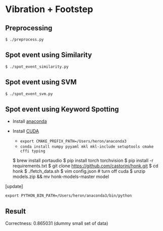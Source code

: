 # Vibration + Footstep

## Preprocessing

    $ ./preprocess.py

## Spot event using Similarity

    $ ./spot_event_similarity.py

## Spot event using SVM

    $ ./spot_event_svm.py

## Spot event using Keyword Spotting

- Install [anaconda](https://www.anaconda.com/download/#macos)
- Install [CUDA](https://developer.nvidia.com/cuda-downloads?target_os=MacOSX&target_arch=x86_64&target_version=1013&target_type=dmglocal)
    - `export CMAKE_PREFIX_PATH=/Users/heron/anaconda3`
    - `conda install numpy pyyaml mkl mkl-include setuptools cmake cffi typing`

    $ brew install portaudio
    $ pip install torch torchvision
    $ pip install -r requirements.txt
    $ git clone https://github.com/castorini/honk.git
    $ cd honk
    $ ./fetch_data.sh
    $ vim config.json # turn off cuda
    $ unzip models.zip && mv honk-models-master model

[update]

    export PYTHON_BIN_PATH=/Users/heron/anaconda3/bin/python

## Result

Correctness: 0.865031 (dummy small set of data)
